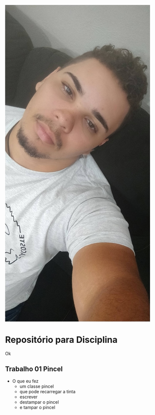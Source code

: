 
![](Paulo-Henrique.jpg)

# Repositório para Disciplina

Ok


## Trabalho 01 Pincel

- O que eu fez
    - um classe pincel
    - que pode recarregar a tinta
    - escrever
    - destampar o pincel
    - e tampar o pincel

